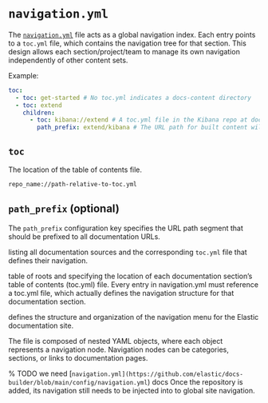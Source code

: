 # `navigation.yml`

The [`navigation.yml`](https://github.com/elastic/docs-builder/blob/main/config/navigation.yml) file acts as a global navigation index. Each entry points to a `toc.yml` file, which contains the navigation tree for that section. This design allows each section/project/team to manage its own navigation independently of other content sets.

Example:

```yml
toc:
  - toc: get-started # No toc.yml indicates a docs-content directory
  - toc: extend
    children:
      - toc: kibana://extend # A toc.yml file in the Kibana repo at docs/extend
        path_prefix: extend/kibana # The URL path for built content will be elastic.co/docs/extend/kibana/FILE_PATH+NAME
```

## `toc`

The location of the table of contents file.

`repo_name://path-relative-to-toc.yml`

## `path_prefix` (optional)

The `path_prefix` configuration key specifies the URL path segment that should be prefixed to all documentation URLs.

 listing all documentation sources and the corresponding `toc.yml` file that defines their navigation.


 table of roots and specifying the location of each documentation section’s table of contents (toc.yml) file. Every entry in navigation.yml must reference a toc.yml file, which actually defines the navigation structure for that documentation section.



defines the structure and organization of the navigation menu for the Elastic documentation site. 

The file is composed of nested YAML objects, where each object represents a navigation node. Navigation nodes can be categories, sections, or links to documentation pages.




% TODO we need [`navigation.yml](https://github.com/elastic/docs-builder/blob/main/config/navigation.yml`) docs
Once the repository is added, its navigation still needs to be injected into to global site navigation.